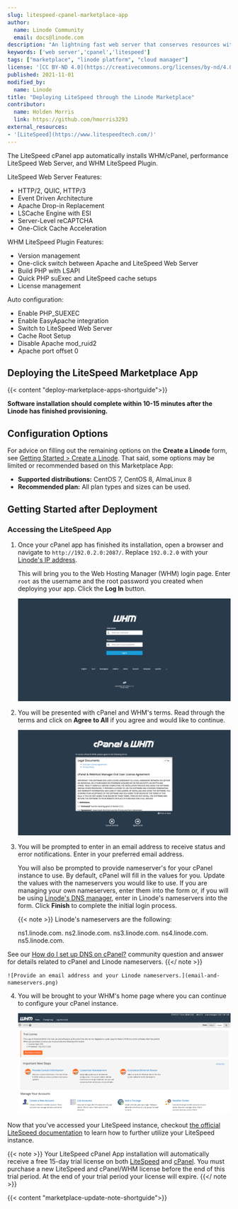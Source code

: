 ```yaml
---
slug: litespeed-cpanel-marketplace-app
author:
  name: Linode Community
  email: docs@linode.com
description: "An lightning fast web server that conserves resources without sacrificing performance, security, or compatibility."
keywords: ['web server','cpanel','litespeed']
tags: ["marketplace", "linode platform", "cloud manager"]
license: '[CC BY-ND 4.0](https://creativecommons.org/licenses/by-nd/4.0)'
published: 2021-11-01
modified_by:
  name: Linode
title: "Deploying LiteSpeed through the Linode Marketplace"
contributor:
  name: Holden Morris
  link: https://github.com/hmorris3293
external_resources:
- '[LiteSpeed](https://www.litespeedtech.com/)'
---
```


The LiteSpeed cPanel app automatically installs WHM/cPanel, performance LiteSpeed Web Server, and WHM LiteSpeed Plugin.

LiteSpeed Web Server Features:
 - HTTP/2, QUIC, HTTP/3
 - Event Driven Architecture
 - Apache Drop-in Replacement
 - LSCache Engine with ESI
 - Server-Level reCAPTCHA
 - One-Click Cache Acceleration

WHM LiteSpeed Plugin Features:
 - Version management
 - One-click switch between Apache and LiteSpeed Web Server
 - Build PHP with LSAPI
 - Quick PHP suExec and LiteSpeed cache setups
 - License management

Auto configuration:
  - Enable PHP_SUEXEC
  - Enable EasyApache integration
  - Switch to LiteSpeed Web Server
  - Cache Root Setup
  - Disable Apache mod_ruid2
  - Apache port offset 0

## Deploying the LiteSpeed Marketplace App

{{< content "deploy-marketplace-apps-shortguide">}}

**Software installation should complete within 10-15 minutes after the Linode has finished provisioning.**

## Configuration Options

For advice on filling out the remaining options on the **Create a Linode** form, see [Getting Started > Create a Linode](/docs/guides/getting-started/#create-a-linode). That said, some options may be limited or recommended based on this Marketplace App:

- **Supported distributions:** CentOS 7, CentOS 8, AlmaLinux 8
- **Recommended plan:** All plan types and sizes can be used.

## Getting Started after Deployment

### Accessing the LiteSpeed App

1. Once your cPanel app has finished its installation, open a browser and navigate to `http://192.0.2.0:2087/`. Replace `192.0.2.0` with your [Linode's IP address](/docs/quick-answers/linode-platform/find-your-linodes-ip-address/).

    This will bring you to the Web Hosting Manager (WHM) login page. Enter `root` as the username and the root password you created when deploying your app. Click the **Log In** button.

    ![Log into your Web Hosting Manager](log-into-whm.png)

2. You will be presented with cPanel and WHM's terms. Read through the terms and click on **Agree to All** if you agree and would like to continue.

    ![Agree to cPanel and WHM's terms](agree-to-terms.png)

3. You will be prompted to enter in an email address to receive status and error notifications. Enter in your preferred email address.

    You will also be prompted to provide nameserver's for your cPanel instance to use. By default, cPanel will fill in the values for you. Update the values with the nameservers you would like to use. If you are managing your own nameservers, enter them into the form or, if you will be using [Linode's DNS manager](/docs/guides/dns-manager/), enter in Linode's nameservers into the form. Click **Finish** to complete the initial login process.

    {{< note >}}
Linode's nameservers are the following:

    ns1.linode.com.
    ns2.linode.com.
    ns3.linode.com.
    ns4.linode.com.
    ns5.linode.com.

See our [How do I set up DNS on cPanel?](https://www.linode.com/community/questions/19216/how-do-i-set-up-dns-on-cpanel) community question and answer for details related to cPanel and Linode nameservers.
    {{</ note >}}

    ![Provide an email address and your Linode nameservers.](email-and-nameservers.png)

4. You will be brought to your WHM's home page where you can continue to configure your cPanel instance.

    ![cPanel home page](cpanel-home-page.png)

Now that you’ve accessed your LiteSpeed instance, checkout [the official LiteSpeed documentation](https://www.litespeedtech.com/support/wiki/doku.php/litespeed_wiki) to learn how to further utilize your LiteSpeed instance.

  {{< note >}}
Your LiteSpeed cPanel App installation will automatically receive a free 15-day trial license on both [LiteSpeed](https://docs.litespeedtech.com/licenses/trial/) and [cPanel](https://cpanel.net/products/trial/). You must purchase a new LiteSpeed and cPanel/WHM license before the end of this trial period. At the end of your trial period your license will expire.
  {{</ note >}}

<!-- the following shortcode informs the user that Linode does not provide automatic updates
     to the Marketplace app, and that the user is responsible for the security and longevity
     of the installation. -->
{{< content "marketplace-update-note-shortguide">}}